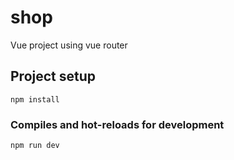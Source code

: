 # shop
Vue project using vue router

## Project setup
```
npm install
```

### Compiles and hot-reloads for development
```
npm run dev
```